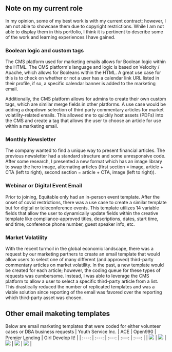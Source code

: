 ## Note on my current role
In my opinion, some of my best work is with my current contract; however, I am not able to showcase them due to copyright restrictions. While I am not able to display them in this portfolio, I think it is pertinent to describe some of the work and learning experiences I have gained. 

### Boolean logic and custom tags
The CMS platform used for marketing emails allows for Boolean logic within the HTML. The CMS platform's language and logic is based on Velocity / Apache, which allows for Booleans within the HTML. A great use case for this is to check on whether or not a user has a calendar link URL listed in their profile, if so, a specific calendar banner is added to the marketing email. 

Additionally, the CMS platform allows for admins to create their own custom tags, which are similar merge fields in other platforms. A use case would be adding a dropdown selection of third party commentary articles for market volatility-related emails. This allowed me to quickly host assets (PDFs) into the CMS and create a tag that allows the user to choose an article for use within a marketing email. 

### Monthly Newsletter
The company wanted to find a unique way to present financial articles. The previous newsletter had a standard structure and some unresponsive code. After some research, I presented a new format which has an image library to swap the hero image, alternating articles (first section = image, article + CTA (left to right), second section = article + CTA, image (left to right)). 

### Webinar or Digital Event Email 
Prior to joining, Equitable only had an in-person event template. After the onset of covid restrictions, there was a use case to create a similar template but for digital or teleconference events. This template utilizes 14 variable fields that allow the user to dynamically update fields within the creative template like compliance-approved titles, descriptions, dates, start time, end time, conference phone number, guest speaker info, etc. 

### Market Volatility
With the recent turmoil in the global economic landscape, there was a request by our marketing partners to create an email template that would allow users to select one of many different (and approved) third-party commentary articles on market volatility. In the past, a new template would be created for each article; however, the coding queue for these types of requests was cumbersome. Instead, I was able to leverage the CMS platform to allow a user to select a specific third-party article from a list. This drastically reduced the number of replicated templates and was a viable solution since reporting of the email was favored over the reporting which third-party asset was chosen.

## Other email maketing templates
Below are email marketing templates that were coded for either volunteer cases or DBA business requests
| Youth Service Inc.   | ACE   | Open990   | Premier Lending  | Girl Develop It! |
| :---: | :---: | :---: | :---: | :---: |
| ![](https://raw.githubusercontent.com/jKongEdu/Email-Marketing-Potfolio/main/YSI-philly-ad-hoc-master-template.jpg?token=GHSAT0AAAAAABS7LNLTB6OZTVGZHJQFMAF2YSCMRVA) | ![](https://raw.githubusercontent.com/jKongEdu/Email-Marketing-Potfolio/main/ace-monthly-newsletter-part-1.jpg?token=GHSAT0AAAAAABS7LNLSBBHE6VHGMCGXGNG2YSCMR5Q) | ![](https://raw.githubusercontent.com/jKongEdu/Email-Marketing-Potfolio/main/open-990-master-ad-hoc-template.jpg?token=GHSAT0AAAAAABS7LNLTD3QQ2K7WVG44WFY4YSCMSHA) | ![](https://raw.githubusercontent.com/jKongEdu/Email-Marketing-Potfolio/main/premier-doubleCTA-video.jpg?token=GHSAT0AAAAAABS7LNLTJN7AIVRTFQSRNJ7OYSCMSMA) | ![](https://raw.githubusercontent.com/jKongEdu/Email-Marketing-Potfolio/main/GDI-master-template.PNG?token=GHSAT0AAAAAABS7LNLSUA2HLVLDXCAU2BYSYSCMRDQ) |
